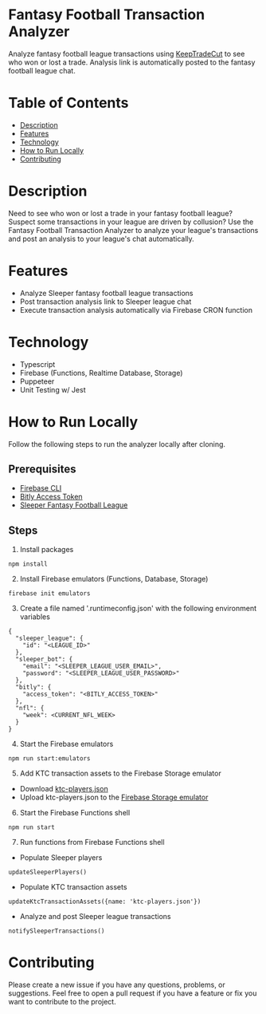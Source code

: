 # Fantasy Football Transaction Analyzer

Analyze fantasy football league transactions using [KeepTradeCut](https://keeptradecut.com/trade-calculator) to see who won or lost a trade. Analysis link is automatically posted to the fantasy football league chat.

# Table of Contents

- [Description](#description)
- [Features](#features)
- [Technology](#technology)
- [How to Run Locally](#how-to-run-locally)
- [Contributing](#contributing)

# Description

Need to see who won or lost a trade in your fantasy football league? Suspect some transactions in your league are driven by collusion? Use the Fantasy Football Transaction Analyzer to analyze your league's transactions and post an analysis to your league's chat automatically.

# Features

- Analyze Sleeper fantasy football league transactions
- Post transaction analysis link to Sleeper league chat
- Execute transaction analysis automatically via Firebase CRON function

# Technology

- Typescript
- Firebase (Functions, Realtime Database, Storage)
- Puppeteer
- Unit Testing w/ Jest

# How to Run Locally

Follow the following steps to run the analyzer locally after cloning.

## Prerequisites

- [Firebase CLI](https://firebase.google.com/docs/cli#install_the_firebase_cli)
- [Bitly Access Token](https://dev.bitly.com/docs/getting-started/authentication)
- [Sleeper Fantasy Football League](https://sleeper.app/)

## Steps

1. Install packages

```
npm install
```

2. Install Firebase emulators (Functions, Database, Storage)

```
firebase init emulators
```

3. Create a file named '.runtimeconfig.json' with the following environment variables

```
{
  "sleeper_league": {
    "id": "<LEAGUE_ID>"
  },
  "sleeper_bot": {
    "email": "<SLEEPER_LEAGUE_USER_EMAIL>",
    "password": "<SLEEPER_LEAGUE_USER_PASSWORD>"
  },
  "bitly": {
    "access_token": "<BITLY_ACCESS_TOKEN>"
  },
  "nfl": {
    "week": <CURRENT_NFL_WEEK>
  }
}
```

4. Start the Firebase emulators

```
npm run start:emulators
```

5. Add KTC transaction assets to the Firebase Storage emulator

- Download [ktc-players.json](https://firebasestorage.googleapis.com/v0/b/fantasy-transaction-analyzer.appspot.com/o/ktc-players.json?alt=media&token=ca5187de-2930-4def-bb72-6436eff8771c)
- Upload ktc-players.json to the [Firebase Storage emulator](http://localhost:4000/storage)

6. Start the Firebase Functions shell

```
npm run start
```

7. Run functions from Firebase Functions shell

- Populate Sleeper players

```
updateSleeperPlayers()
```

- Populate KTC transaction assets

```
updateKtcTransactionAssets({name: 'ktc-players.json'})
```

- Analyze and post Sleeper league transactions

```
notifySleeperTransactions()
```

# Contributing

Please create a new issue if you have any questions, problems, or suggestions. Feel free to open a
pull request if you have a feature or fix you want to contribute to the project.
